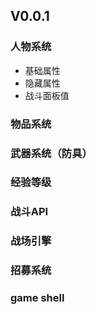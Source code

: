 ## V0.0.1
### 人物系统
* 基础属性  
* 隐藏属性
* 战斗面板值


### 物品系统

### 武器系统（防具）

### 经验等级

### 战斗API

### 战场引擎

### 招募系统

### game shell